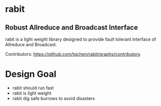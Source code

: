 rabit
====
## Robust Allreduce and Broadcast Interface

rabit is a light weight library designed to provide fault tolerant interface of Allreduce and Broadcast.

Contributors: https://github.com/tqchen/rabit/graphs/contributors

Design Goal
====
* rabit should run fast
* rabit is light weight
* rabit dig safe burrows to avoid disasters

